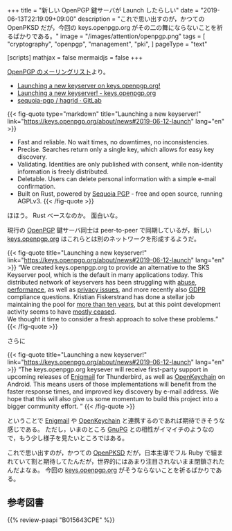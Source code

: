 +++
title = "新しい OpenPGP 鍵サーバが Launch したらしい"
date =  "2019-06-13T22:19:09+09:00"
description = "これで思い出すのが，かつての OpenPKSD だが，今回の keys.openpgp.org がその二の舞にならないことを祈るばかりである。"
image = "/images/attention/openpgp.png"
tags = [
  "cryptography",
  "openpgp",
  "management",
  "pki",
]
pageType = "text"

[scripts]
  mathjax = false
  mermaidjs = false
+++

[OpenPGP のメーリングリスト](https://www.ietf.org/mailman/listinfo/openpgp)より。

- [Launching a new keyserver on keys.openpgp.org!](https://mailarchive.ietf.org/arch/msg/openpgp/1cQeIV8s81lhwG_FQtMuc2JbRSk)
- [Launching a new keyserver! - keys.openpgp.org](https://keys.openpgp.org/about/news#2019-06-12-launch)
- [sequoia-pgp / hagrid · GitLab](https://gitlab.com/sequoia-pgp/hagrid)

{{< fig-quote type="markdown" title="Launching a new keyserver!" link="https://keys.openpgp.org/about/news#2019-06-12-launch" lang="en" >}}
* Fast and reliable. No wait times, no downtimes, no inconsistencies.
* Precise. Searches return only a single key, which allows for easy key discovery.
* Validating. Identities are only published with consent, while non-identity information is freely distributed.
* Deletable. Users can delete personal information with a simple e-mail confirmation.
* Built on Rust, powered by [Sequoia PGP](https://sequoia-pgp.org/) - free and open source, running AGPLv3.
{{< /fig-quote >}}

ほほう。
Rust ベースなのか。
面白いな。

現行の [OpenPGP] 鍵サーバ同士は peer-to-peer で同期しているが，新しい [keys.openpgp.org] はこれらとは別のネットワークを形成するようだ。

{{< fig-quote title="Launching a new keyserver!" link="https://keys.openpgp.org/about/news#2019-06-12-launch" lang="en" >}}
<q>We created keys.openpgp.org to provide an alternative to the SKS Keyserver pool, which is the default in many applications today. This distributed network of keyservers has been struggling with <a href="https://medium.com/@mdrahony/are-sks-keyservers-safe-do-we-need-them-7056b495101c">abuse</a>, <a href="https://en.wikipedia.org/wiki/Key_server_(cryptographic)#Problems_with_keyservers">performance</a>, as well as <a href="http://www.openwall.com/lists/oss-security/2017/12/10/1">privacy issues</a>, and more recently also <a href="http://nongnu.13855.n7.nabble.com/SKS-apocalypse-mitigation-td228252.html">GDPR</a> compliance questions. Kristian Fiskerstrand has done a stellar job maintaining the pool for <a href="https://blog.sumptuouscapital.com/2016/12/10-year-anniversary-for-sks-keyservers-net/">more than ten years</a>, but at this point development activity seems to have <a href="https://bitbucket.org/skskeyserver/sks-keyserver/pull-requests/60/clean-build-with-405">mostly ceased</a>.<br>
We thought it time to consider a fresh approach to solve these problems.</q>
{{< /fig-quote >}}

さらに

{{< fig-quote title="Launching a new keyserver!" link="https://keys.openpgp.org/about/news#2019-06-12-launch" lang="en" >}}
<q>The keys.openpgp.org keysever will receive first-party support in upcoming releases of <a href="https://enigmail.net/">Enigmail</a> for Thunderbird, as well as <a href="https://play.google.com/store/apps/details?id=org.sufficientlysecure.keychain&hl=en">OpenKeychain</a> on Android. This means users of those implementations will benefit from the faster response times, and improved key discovery by e-mail address. We hope that this will also give us some momentum to build this project into a bigger community effort. </q>
{{< /fig-quote >}}

ということで [Enigmail] や [OpenKeychain] と連携するのであれば期待できそうな感じである。
ただし，いまのところ [GnuPG] との相性がイマイチのようなので，もう少し様子を見たいところではある。

これで思い出すのが，かつての [OpenPKSD] だが，日本主導でフル Ruby で組まれていて割と期待してたんだが，世界的にはあまり注目されないまま閉鎖されたんだよなぁ。
今回の [keys.openpgp.org] がそうならないことを祈るばかりである。

[OpenPGP]: http://tools.ietf.org/html/rfc4880 "RFC 4880 - OpenPGP Message Format"
[OpenPGP.org]: https://www.openpgp.org/
[keys.openpgp.org]: https://keys.openpgp.org
[GnuPG]: https://gnupg.org/ "The GNU Privacy Guard"
[Enigmail]: https://enigmail.net/
[OpenKeychain]: https://play.google.com/store/apps/details?id=org.sufficientlysecure.keychain "OpenKeychain: Easy PGP - Google Play"
[OpenPKSD]: https://www.ipa.go.jp/security/fy16/development/openPKSD/ "信頼できるOpenPGP公開鍵を提供する公開鍵サーバOpenPKSD Trusted Keyserver：IPA 独立行政法人 情報処理推進機構"

## 参考図書

{{% review-paapi "B015643CPE" %}} <!-- 暗号技術入門 第3版 -->
